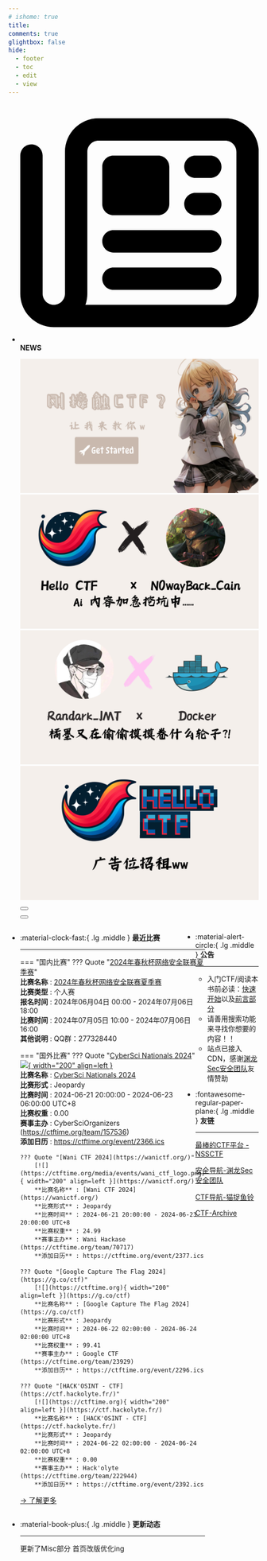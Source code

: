 ```yaml
---
# ishome: true
title: 
comments: true
glightbox: false
hide:
  - footer
  - toc
  - edit
  - view
---
```


<div class="grid cards">
    <ul>
        <li>
            <p><span class="twemoji lg middle"><svg xmlns="http://www.w3.org/2000/svg"
                        viewBox="0 0 512 512"><!--! Font Awesome Free 6.5.1 by @fontawesome - https://fontawesome.com License - https://fontawesome.com/license/free (Icons: CC BY 4.0, Fonts: SIL OFL 1.1, Code: MIT License) Copyright 2023 Fonticons, Inc.-->
                        <path
                            d="M168 80c-13.3 0-24 10.7-24 24v304c0 8.4-1.4 16.5-4.1 24H440c13.3 0 24-10.7 24-24V104c0-13.3-10.7-24-24-24H168zM72 480c-39.8 0-72-32.2-72-72V112c0-13.3 10.7-24 24-24s24 10.7 24 24v296c0 13.3 10.7 24 24 24s24-10.7 24-24V104c0-39.8 32.2-72 72-72h272c39.8 0 72 32.2 72 72v304c0 39.8-32.2 72-72 72H72zm104-344c0-13.3 10.7-24 24-24h96c13.3 0 24 10.7 24 24v80c0 13.3-10.7 24-24 24h-96c-13.3 0-24-10.7-24-24v-80zm200-24h32c13.3 0 24 10.7 24 24s-10.7 24-24 24h-32c-13.3 0-24-10.7-24-24s10.7-24 24-24zm0 80h32c13.3 0 24 10.7 24 24s-10.7 24-24 24h-32c-13.3 0-24-10.7-24-24s10.7-24 24-24zm-176 80h208c13.3 0 24 10.7 24 24s-10.7 24-24 24H200c-13.3 0-24-10.7-24-24s10.7-24 24-24zm0 80h208c13.3 0 24 10.7 24 24s-10.7 24-24 24H200c-13.3 0-24-10.7-24-24s10.7-24 24-24z">
                        </path>
                    </svg></span> <strong>NEWS</strong></p>
            <div class="grid cards">
                <div class="carousel">
                    <div class="carousel-container">
                        <a href="../HC_Start/" target="_blank"><img src="./assets/banner-quickstart.png" /></a>
                        <a href="../HC_AI/" target="_blank"><img src="./assets/banner-update.png" /></a>
                        <a href="https://github.com/CTF-Archives" target="_blank"><img
                                src="./assets/banner-Achieve.png" /></a>
                        <a href="javascript:alert$.next('我很可爱，请给我钱w');"><img
                                src="./assets/Banner-imcutesogivememoney.png" /></a>
                    </div>
                    <!-- 触发 hover 的区域 -->
                    <div class="carousel-hover left">
                        <button class="carousel-btn left" onclick="leftShift()"></button>
                    </div>
                    <div class="carousel-hover right">
                        <button class="carousel-btn right" onclick="rightShift()"></button>
                    </div>
                    <div class="carousel-bottom"></div>
                </div>
            </div>
        </li>
    </ul>
</div>

<div class="grid grid-cols-8 gap-4" style="display: grid;grid-template-columns: 70% 30%;" markdown>

<div class="grid cards" style="display: grid; grid-template-columns: 1fr;" markdown>

<div class="grid cards" markdown>

-   :material-clock-fast:{ .lg .middle } __最近比赛__

    ---
    <!-- 主页赛事展示_开始 -->
    === "国内比赛"
        ??? Quote "[2024年春秋杯网络安全联赛夏季赛](https://endbm.ichunqiu.com/2024cqgames1)"  
            **比赛名称** : [2024年春秋杯网络安全联赛夏季赛](https://endbm.ichunqiu.com/2024cqgames1)  
            **比赛类型** : 个人赛  
            **报名时间** : 2024年06月04日 00:00 - 2024年07月06日 18:00  
            **比赛时间** : 2024年07月05日 10:00 - 2024年07月06日 16:00  
            **其他说明** : QQ群：277328440  
                
    === "国外比赛"
        ??? Quote "[CyberSci Nationals 2024](https://cybersecuritychallenge.ca/)"  
            [![](https://ctftime.org/media/events/c0c445488770d1de63c46986bc92e8e6.png){ width="200" align=left }](https://cybersecuritychallenge.ca/)  
            **比赛名称** : [CyberSci Nationals 2024](https://cybersecuritychallenge.ca/)  
            **比赛形式** : Jeopardy  
            **比赛时间** : 2024-06-21 20:00:00 - 2024-06-23 06:00:00 UTC+8  
            **比赛权重** : 0.00  
            **赛事主办** : CyberSciOrganizers (https://ctftime.org/team/157536)  
            **添加日历** : https://ctftime.org/event/2366.ics  
            
        ??? Quote "[Wani CTF 2024](https://wanictf.org/)"  
            [![](https://ctftime.org/media/events/wani_ctf_logo.png){ width="200" align=left }](https://wanictf.org/)  
            **比赛名称** : [Wani CTF 2024](https://wanictf.org/)  
            **比赛形式** : Jeopardy  
            **比赛时间** : 2024-06-21 20:00:00 - 2024-06-23 20:00:00 UTC+8  
            **比赛权重** : 24.99  
            **赛事主办** : Wani Hackase (https://ctftime.org/team/70717)  
            **添加日历** : https://ctftime.org/event/2377.ics  
            
        ??? Quote "[Google Capture The Flag 2024](https://g.co/ctf)"  
            [![](https://ctftime.org){ width="200" align=left }](https://g.co/ctf)  
            **比赛名称** : [Google Capture The Flag 2024](https://g.co/ctf)  
            **比赛形式** : Jeopardy  
            **比赛时间** : 2024-06-22 02:00:00 - 2024-06-24 02:00:00 UTC+8  
            **比赛权重** : 99.41  
            **赛事主办** : Google CTF (https://ctftime.org/team/23929)  
            **添加日历** : https://ctftime.org/event/2296.ics  
            
        ??? Quote "[HACK'OSINT - CTF](https://ctf.hackolyte.fr/)"  
            [![](https://ctftime.org){ width="200" align=left }](https://ctf.hackolyte.fr/)  
            **比赛名称** : [HACK'OSINT - CTF](https://ctf.hackolyte.fr/)  
            **比赛形式** : Jeopardy  
            **比赛时间** : 2024-06-22 02:00:00 - 2024-06-24 02:00:00 UTC+8  
            **比赛权重** : 0.00  
            **赛事主办** : Hack'olyte (https://ctftime.org/team/222944)  
            **添加日历** : https://ctftime.org/event/2392.ics  
            
    <!-- 主页赛事展示_结束 -->
    [→ 了解更多](./Event/)

</div>
  <div class="grid cards" markdown>

-   :material-book-plus:{ .lg .middle } __更新动态__

    ---

    更新了Misc部分 首页改版优化ing

</div>  
</div>
<div class="grid cards" markdown>

<div class="grid cards" markdown>

-   :material-alert-circle:{ .lg .middle } __公告__

    ---

    - 入门CTF/阅读本书前必读：[快速开始](./HC_Start/)以及[前言部分](./HC_Preface/)  
    - 请善用搜索功能来寻找你想要的内容！！
    - 站点已接入 CDN，感谢[渊龙Sec安全团队](https://dh.aabyss.cn)友情赞助

-   :fontawesome-regular-paper-plane:{ .lg .middle } __友链__

    ---

    [最棒的CTF平台 - NSSCTF](https://www.nssctf.cn/)  

    [安全导航-渊龙Sec安全团队](https://dh.aabyss.cn)    

    [CTF导航-猫捉鱼铃](https://ctf.mzy0.com/)

    [CTF-Archive](https://github.com/CTF-Archives)

</div>   

</div>

</div>
